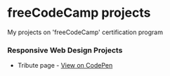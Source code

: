 # freeCodeCamp projects

My projects on 'freeCodeCamp' certification program

### Responsive Web Design Projects

* Tribute page - [View on CodePen](https://codepen.io/vali/full/yLYeZdg)